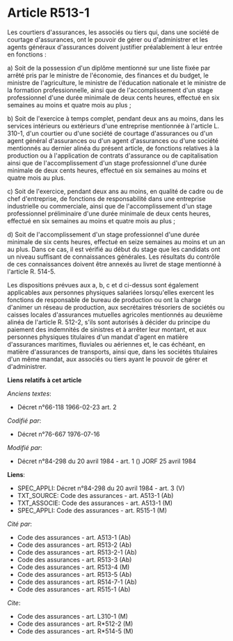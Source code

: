 # Article R513-1

Les courtiers d'assurances, les associés ou tiers qui, dans une société de courtage d'assurances, ont le pouvoir de gérer ou
d'administrer et les agents généraux d'assurances doivent justifier préalablement à leur entrée en fonctions :

a) Soit de la possession d'un diplôme mentionné sur une liste fixée par arrêté pris par le ministre de l'économie, des
finances et du budget, le ministre de l'agriculture, le ministre de l'éducation nationale et le ministre de la formation
professionnelle, ainsi que de l'accomplissement d'un stage professionnel d'une durée minimale de deux cents heures, effectué
en six semaines au moins et quatre mois au plus ;

b) Soit de l'exercice à temps complet, pendant deux ans au moins, dans les services intérieurs ou extérieurs d'une entreprise
mentionnée à l'article L. 310-1, d'un courtier ou d'une société de courtage d'assurances ou d'un agent général d'assurances
ou d'un agent d'assurances ou d'une société mentionnés au dernier alinéa du présent article, de fonctions relatives à la
production ou à l'application de contrats d'assurance ou de capitalisation ainsi que de l'accomplissement d'un stage
professionnel d'une durée minimale de deux cents heures, effectué en six semaines au moins et quatre mois au plus.

c) Soit de l'exercice, pendant deux ans au moins, en qualité de cadre ou de chef d'entreprise, de fonctions de responsabilité
dans une entreprise industrielle ou commerciale, ainsi que de l'accomplissement d'un stage professionnel préliminaire d'une
durée minimale de deux cents heures, effectué en six semaines au moins et quatre mois au plus ;

d) Soit de l'accomplissement d'un stage professionnel d'une durée minimale de six cents heures, effectué en seize semaines au
moins et un an au plus. Dans ce cas, il est vérifié au début du stage que les candidats ont un niveau suffisant de
connaissances générales. Les résultats du contrôle de ces connaissances doivent être annexés au livret de stage mentionné à
l'article R. 514-5.

Les dispositions prévues aux a, b, c et d ci-dessus sont également applicables aux personnes physiques salariées lorsqu'elles
exercent les fonctions de responsable de bureau de production ou ont la charge d'animer un réseau de production, aux
secrétaires trésoriers de sociétés ou caisses locales d'assurances mutuelles agricoles mentionnés au deuxième alinéa de
l'article R. 512-2, s'ils sont autorisés à décider du principe du paiement des indemnités de sinistres et à arrêter leur
montant, et aux personnes physiques titulaires d'un mandat d'agent en matière d'assurances maritimes, fluviales ou aériennes
et, le cas échéant, en matière d'assurances de transports, ainsi que, dans les sociétés titulaires d'un même mandat, aux
associés ou tiers ayant le pouvoir de gérer et d'administrer.

**Liens relatifs à cet article**

_Anciens textes_:

  - Décret n°66-118 1966-02-23 art. 2

_Codifié par_:

  - Décret n°76-667 1976-07-16

_Modifié par_:

  - Décret n°84-298 du 20 avril 1984 - art. 1 () JORF 25 avril 1984

**Liens**:

  - SPEC_APPLI: Décret n°84-298 du 20 avril 1984 - art. 3 (V)
  - TXT_SOURCE: Code des assurances - art. A513-1 (Ab)
  - TXT_ASSOCIE: Code des assurances - art. A513-1 (M)
  - SPEC_APPLI: Code des assurances - art. R515-1 (M)

_Cité par_:

  - Code des assurances - art. A513-1 (Ab)
  - Code des assurances - art. R513-2 (Ab)
  - Code des assurances - art. R513-2-1 (Ab)
  - Code des assurances - art. R513-3 (Ab)
  - Code des assurances - art. R513-4 (M)
  - Code des assurances - art. R513-5 (Ab)
  - Code des assurances - art. R514-7-1 (Ab)
  - Code des assurances - art. R515-1 (Ab)

_Cite_:

  - Code des assurances - art. L310-1 (M)
  - Code des assurances - art. R*512-2 (M)
  - Code des assurances - art. R*514-5 (M)
